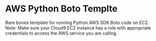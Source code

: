 # AWS Python Boto Templte  
Bare bones template for running Python AWS SDK Boto code on EC2.  
Note: Make sure your Cloud9 EC2 instance has a role with appropriate credentials to access the AWS service you are calling.
